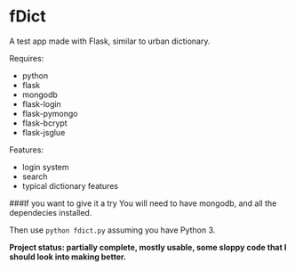 # fDict
A test app made with Flask, similar to urban dictionary.

Requires:
* python
* flask
* mongodb
* flask-login
* flask-pymongo
* flask-bcrypt
* flask-jsglue

Features:
* login system
* search
* typical dictionary features

###If you want to give it a try
You will need to have mongodb, and all the dependecies installed.

Then use `python fdict.py` assuming you have Python 3.

**Project status: partially complete, mostly usable, some sloppy code that I should look into making better.**
